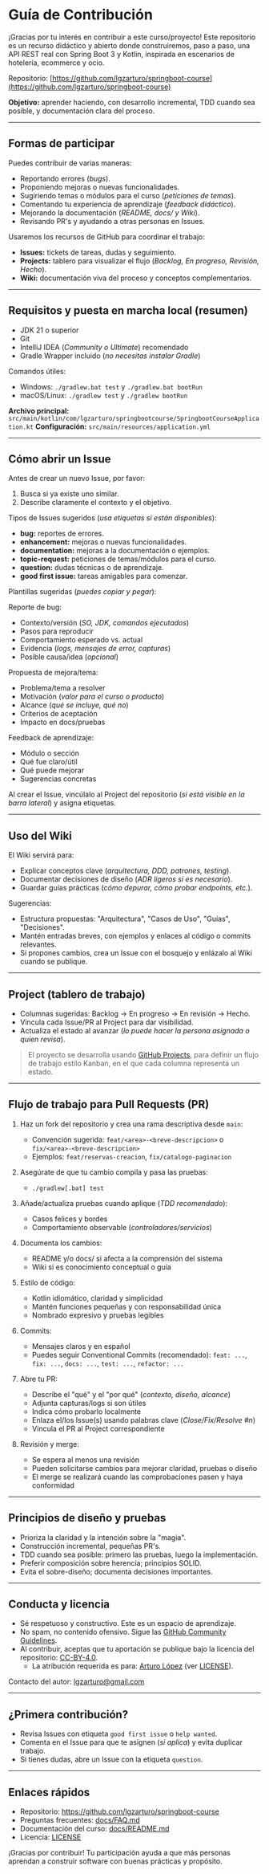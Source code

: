 # Guía de Contribución

¡Gracias por tu interés en contribuir a este curso/proyecto! Este repositorio es un recurso didáctico y abierto donde construiremos, paso a paso, una API REST real con Spring Boot 3 y Kotlin, inspirada en escenarios de hotelería, ecommerce y ocio.

Repositorio: [https://github.com/lgzarturo/springboot-course](https://github.com/lgzarturo/springboot-course)

**Objetivo:** aprender haciendo, con desarrollo incremental, TDD cuando sea posible, y documentación clara del proceso.

---

## Formas de participar

Puedes contribuir de varias maneras:

- Reportando errores (*bugs*).
- Proponiendo mejoras o nuevas funcionalidades.
- Sugiriendo temas o módulos para el curso (*peticiones de temas*).
- Comentando tu experiencia de aprendizaje (*feedback didáctico*).
- Mejorando la documentación (*README, docs/ y Wiki*).
- Revisando PR's y ayudando a otras personas en Issues.

Usaremos los recursos de GitHub para coordinar el trabajo:

- **Issues:** tickets de tareas, dudas y seguimiento.
- **Projects:** tablero para visualizar el flujo (*Backlog, En progreso, Revisión, Hecho*).
- **Wiki:** documentación viva del proceso y conceptos complementarios.

---

## Requisitos y puesta en marcha local (resumen)

- JDK 21 o superior
- Git
- IntelliJ IDEA (*Community o Ultimate*) recomendado
- Gradle Wrapper incluido (*no necesitas instalar Gradle*)

Comandos útiles:

- Windows: `./gradlew.bat test` y `./gradlew.bat bootRun`
- macOS/Linux: `./gradlew test` y `./gradlew bootRun`

**Archivo principal:** `src/main/kotlin/com/lgzarturo/springbootcourse/SpringbootCourseApplication.kt`
**Configuración:** `src/main/resources/application.yml`

---

## Cómo abrir un Issue

Antes de crear un nuevo Issue, por favor:

1) Busca si ya existe uno similar.
2) Describe claramente el contexto y el objetivo.

Tipos de Issues sugeridos (*usa etiquetas si están disponibles*):

- **bug:** reportes de errores.
- **enhancement:** mejoras o nuevas funcionalidades.
- **documentation:** mejoras a la documentación o ejemplos.
- **topic-request:** peticiones de temas/módulos para el curso.
- **question:** dudas técnicas o de aprendizaje.
- **good first issue:** tareas amigables para comenzar.

Plantillas sugeridas (*puedes copiar y pegar*):

Reporte de bug:

- Contexto/versión (*SO, JDK, comandos ejecutados*)
- Pasos para reproducir
- Comportamiento esperado vs. actual
- Evidencia (*logs, mensajes de error, capturas*)
- Posible causa/idea (*opcional*)

Propuesta de mejora/tema:

- Problema/tema a resolver
- Motivación (*valor para el curso o producto*)
- Alcance (*qué se incluye, qué no*)
- Criterios de aceptación
- Impacto en docs/pruebas

Feedback de aprendizaje:

- Módulo o sección
- Qué fue claro/útil
- Qué puede mejorar
- Sugerencias concretas

Al crear el Issue, vincúlalo al Project del repositorio (*si está visible en la barra lateral*) y asigna etiquetas.

---

## Uso del Wiki

El Wiki servirá para:

- Explicar conceptos clave (*arquitectura, DDD, patrones, testing*).
- Documentar decisiones de diseño (*ADR ligeros si es necesario*).
- Guardar guías prácticas (*cómo depurar, cómo probar endpoints, etc.*).

Sugerencias:

- Estructura propuestas: "Arquitectura", "Casos de Uso", "Guías", "Decisiones".
- Mantén entradas breves, con ejemplos y enlaces al código o commits relevantes.
- Si propones cambios, crea un Issue con el bosquejo y enlázalo al Wiki cuando se publique.

---

## Project (tablero de trabajo)

- Columnas sugeridas: Backlog → En progreso → En revisión → Hecho.
- Vincula cada Issue/PR al Project para dar visibilidad.
- Actualiza el estado al avanzar (*lo puede hacer la persona asignada o quien revisa*).

> El proyecto se desarrolla usando [GitHub Projects](https://github.com/users/lgzarturo/projects/12), para definir un flujo de trabajo estilo Kanban, en el que cada columna representa un estado.

---

## Flujo de trabajo para Pull Requests (PR)

1) Haz un fork del repositorio y crea una rama descriptiva desde `main`:
   - Convención sugerida: `feat/<area>-<breve-descripcion>` o `fix/<area>-<breve-descripcion>`
   - Ejemplos: `feat/reservas-creacion`, `fix/catalogo-paginacion`

2) Asegúrate de que tu cambio compila y pasa las pruebas:
   - `./gradlew[.bat] test`

3) Añade/actualiza pruebas cuando aplique (*TDD recomendado*):
   - Casos felices y bordes
   - Comportamiento observable (*controladores/servicios*)

4) Documenta los cambios:
   - README y/o docs/ si afecta a la comprensión del sistema
   - Wiki si es conocimiento conceptual o guía

5) Estilo de código:
   - Kotlin idiomático, claridad y simplicidad
   - Mantén funciones pequeñas y con responsabilidad única
   - Nombrado expresivo y pruebas legibles

6) Commits:
   - Mensajes claros y en español
   - Puedes seguir Conventional Commits (recomendado): `feat: ...`, `fix: ...`, `docs: ...`, `test: ...`, `refactor: ...`

7) Abre tu PR:
   - Describe el "qué" y el "por qué" (*contexto, diseño, alcance*)
   - Adjunta capturas/logs si son útiles
   - Indica cómo probarlo localmente
   - Enlaza el/los Issue(s) usando palabras clave (*Close/Fix/Resolve #n*)
   - Vincula el PR al Project correspondiente

8) Revisión y merge:
   - Se espera al menos una revisión
   - Pueden solicitarse cambios para mejorar claridad, pruebas o diseño
   - El merge se realizará cuando las comprobaciones pasen y haya conformidad

---

## Principios de diseño y pruebas

- Prioriza la claridad y la intención sobre la "magia".
- Construcción incremental, pequeñas PR's.
- TDD cuando sea posible: primero las pruebas, luego la implementación.
- Preferir composición sobre herencia; principios SOLID.
- Evita el sobre-diseño; documenta decisiones importantes.

---

## Conducta y licencia

- Sé respetuoso y constructivo. Este es un espacio de aprendizaje.
- No spam, no contenido ofensivo. Sigue las [GitHub Community Guidelines](https://docs.github.com/es/site-policy/github-terms/github-community-guidelines).
- Al contribuir, aceptas que tu aportación se publique bajo la licencia del repositorio: [CC-BY-4.0](LICENSE).
  - La atribución requerida es para: [Arturo López](https://lgzarturo.com) (ver [LICENSE](LICENSE)).

Contacto del autor: [lgzarturo@gmail.com](mailto:lgzarturo@gmail.com)

---

## ¿Primera contribución?

- Revisa Issues con etiqueta `good first issue` o `help wanted`.
- Comenta en el Issue para que te asignen (*si aplica*) y evita duplicar trabajo.
- Si tienes dudas, abre un Issue con la etiqueta `question`.

---

## Enlaces rápidos

- Repositorio: https://github.com/lgzarturo/springboot-course
- Preguntas frecuentes: [docs/FAQ.md](docs/FAQ.md)
- Documentación del curso: [docs/README.md](docs/README.md)
- Licencia: [LICENSE](LICENSE)

¡Gracias por contribuir! Tu participación ayuda a que más personas aprendan a construir software con buenas prácticas y propósito.

